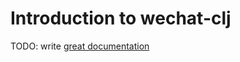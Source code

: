 # Introduction to wechat-clj

TODO: write [great documentation](http://jacobian.org/writing/what-to-write/)
